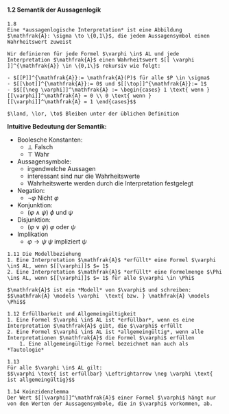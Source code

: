 #### 1.2 Semantik der Aussagenlogik

```ad-def
1.8 
Eine *aussagenlogische Interpretation* ist eine Abbildung $\mathfrak{A}: \sigma \to \{0,1\}$, die jedem Aussagensymbol einen Wahrheitswert zuweist
``` 

```ad-def
Wir definieren für jede Formel $\varphi \in$ AL und jede Interpretation $\mathfrak{A}$ einen Wahrheitswert $[[ \varphi ]]^{\mathfrak{A}} \in \{0,1\}$ rekursiv wie folgt:

- $[[P]]^{\mathfrak{A}}:= \mathfrak{A}(P)$ für alle $P \in \sigma$
- $[[\bot]]^{\mathfrak{A}}:= 0$ und $[[\top]]^{\mathfrak{A}}:= 1$
- $$[[\neg \varphi]]^\mathfrak{A} := \begin{cases} 1 \text{ wenn } [[\varphi]]^\mathfrak{A} = 0 \\ 0 \text{ wenn } [[\varphi]]^\mathfrak{A} = 1 \end{cases}$$ 

$\land, \lor, \to$ Bleiben unter der üblichen Definition

```

**Intuitive Bedeutung der Semantik:**
- Boolesche Konstanten: 
	- $\bot$ Falsch
	- $\top$ Wahr
- Aussagensymbole:
	- irgendwelche Aussagen
	- interessant sind nur die Wahrheitswerte
	- Wahrheitswerte werden durch die Interpretation festgelegt
- Negation: 
	- $\neg \varphi$ Nicht $\varphi$ 
- Konjunktion:
	- $(\varphi \land \psi)$ $\phi$ und $\psi$
- Disjunktion:
	- $(\varphi \lor \psi)$ $\varphi$ oder $\psi$ 
- Implikation 
	- $\varphi \to \psi$ $\psi$ impliziert $\psi$

```ad-def
1.11 Die Modellbeziehung
1. Eine Interpretation $\mathfrak{A}$ *erfüllt* eine Formel $\varphi \in$ AL, wenn $[[\varphi]]$ $= 1$
2. Eine Interpretation $\mathfrak{A}$ *erfüllt* eine Formelmenge $\Phi \in$ AL, wenn $[[\varphi]]$ $= 1$ für alle $\varphi \in \Phi$

$\mathfrak{A}$ ist ein *Modell* von $\varphi$ und schreiben:
$$\mathfrak{A} \models \varphi  \text{ bzw. } \mathfrak{A} \models \Phi$$
```

```ad-def
1.12 Erfüllbarkeit und Allgemeingültigkeit
1. Eine Formel $\varphi \in$ AL ist *erfüllbar*, wenn es eine Interpretation $\mathfrak{A}$ gibt, die $\varphi$ erfüllt
2. Eine Formel $\varphi \in$ AL ist *allgemeingültig*, wenn alle Interpretationen $\mathfrak{A}$ die Formel $\varphi$ erfüllen
	1. Eine allgemeingültige Formel bezeichnet man auch als *Tautologie*
```

```ad-beo
1.13
Für alle $\varphi \in$ AL gilt:
$$\varphi \text{ ist erfüllbar} \Leftrightarrow \neg \varphi \text{ ist allgemeingültig}$$
```

```ad-lemma
1.14 Koinzidenzlemma
Der Wert $[[\varphi]]^\mathfrak{A}$ einer Formel $\varphi$ hängt nur von den Werten der Aussagensymbole, die in $\varphi$ vorkommen, ab.
```